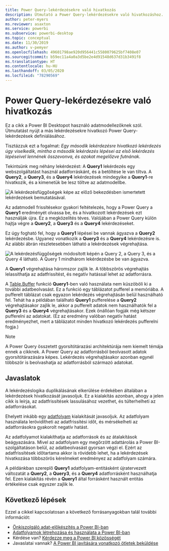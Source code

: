 ```yaml
---
title: Power Query-lekérdezésekre való hivatkozás
description: Útmutató a Power Query-lekérdezésekre való hivatkozáshoz.
author: peter-myers
ms.reviewer: asaxton
ms.service: powerbi
ms.subservice: powerbi-desktop
ms.topic: conceptual
ms.date: 11/30/2019
ms.author: v-pemyer
ms.openlocfilehash: 49601798ae920d956441c5580079625bf7408e07
ms.sourcegitcommit: b59ec11a4a0a3d5be2e4d91548d637d31b3491f8
ms.translationtype: HT
ms.contentlocale: hu-HU
ms.lasthandoff: 03/05/2020
ms.locfileid: "78290569"
---
```

# <a name="referencing-power-query-queries"></a>Power Query-lekérdezésekre való hivatkozás

Ez a cikk a Power BI Desktopot használó adatmodellezőknek szól. Útmutatást nyújt a más lekérdezésekre hivatkozó Power Query-lekérdezések definiálásához.

Tisztázzuk ezt a fogalmat: _Egy második lekérdezésre hivatkozó lekérdezés úgy viselkedik, mintha a második lekérdezés lépései az első lekérdezés lépéseivel lennének összevonva, és azokat megelőzve futnának._

Tekintsünk meg néhány lekérdezést: A **Query1** lekérdezés egy webszolgáltatást használ adatforráskánt, és a betöltése le van tiltva. A **Query2**, a **Query3**, és a **Query4** lekérdezések mindegyike a **Query1**-re hivatkozik, és a kimenetük be lesz töltve az adatmodellbe.

![A lekérdezésfüggőségek képe az előző bekezdésben ismertetett lekérdezések bemutatásával.](media/power-query-referenced-queries/query-dependencies-web-service.png)

Az adatmodell frissítésekor gyakori feltételezés, hogy a Power Query a **Query1** eredményét olvassa be, és a hivatkozott lekérdezések ezt használják újra. Ez a megközelítés téves. Valójában a Power Query külön hajtja végre a **Query2**, a **Query3** és a **Query4** lekérdezéseket.

Ez úgy fogható fel, hogy a **Query1** lépései be vannak ágyazva a **Query2** lekérdezésbe. Ugyanez vonatkozik a **Query3** és a **Query4** lekérdezésre is. Az alábbi ábrán részletesebben látható a lekérdezések végrehajtása.

![A lekérdezésfüggőségek módosított képén a Query 2, a Query 3, és a Query 4 látható. A Query 1 mindhárom lekérdezésbe be van ágyazva.](media/power-query-referenced-queries/query-dependencies-web-service-concept.png)

A **Query1** végrehajtása háromszor zajlik le. A többszörös végrehajtás lelassíthatja az adatfrissítést, és negatív hatással lehet az adatforrásra.

A [Table.Buffer](/powerquery-m/table-buffer) funkció **Query1**-ben való használata nem küszöböli ki a további adatbeolvasást. Ez a funkció egy táblázatot pufferel a memóriába. A pufferelt táblázat csak egyazon lekérdezés végrehajtásán belül használható fel. Tehát ha a példában található **Query1** pufferelése a **Query2** végrehajtásakor zajlik le, akkor a pufferelt adatok nem használhatók fel a **Query3** és a **Query4** végrehajtásakor. Ezek önállóan fogják még kétszer pufferelni az adatokat. (Ez az eredmény valóban negatív hatást eredményezhet, mert a táblázatot minden hivatkozó lekérdezés pufferelni fogja.)

> [!NOTE]
> A Power Query összetett gyorsítótárazási architektúrája nem kiemelt témája ennek a cikknek. A Power Query az adatforrásból beolvasott adatok gyorsítótárazására képes. Lekérdezés végrehajtásakor azonban egynél többször is beolvashatja az adatforrásból származó adatokat.

## <a name="recommendations"></a>Javaslatok

A lekérdezéslogika duplikálásának elkerülése érdekében általában a lekérdezések hivatkozását javasoljuk. Ez a kialakítás azonban, ahogy a jelen cikk is leírja, az adatfrissítések lassulásához vezethet, és túlterhelheti az adatforrásokat.

Ehelyett inkább egy [adatfolyam](../service-dataflows-overview.md) kialakítását javasoljuk. Az adatfolyam használata lerövidítheti az adatfrissítési időt, és mérsékelheti az adatforrásokra gyakorolt negatív hatást.

Az adatfolyamot kialakíthatja az adatforrások és az átalakítások beágyazására. Mivel az adatfolyam egy megőrzött adattárolás a Power BI-szolgáltatáson belül, az adatbeolvasást gyorsan végzi el. Ezért az adatfrissítések időtartama akkor is rövidebb lehet, ha a lekérdezések hivatkozása többszörös kérelmeket eredményez az adatfolyam számára.

A példánkban szereplő **Query1** adatfolyam-entitásként újratervezett változatát a **Query2**, a **Query3**, és a **Query4** adatforrásként használhatja fel. Ezen kialakítás révén a **Query1** által forrásként használt entitás értékelése csak egyszer zajlik le.

## <a name="next-steps"></a>Következő lépések

Ezzel a cikkel kapcsolatosan a következő forrásanyagokban talál további információt:

- [Önkiszolgáló adat-előkészítés a Power BI-ban](../service-dataflows-overview.md)
- [Adatfolyamok létrehozása és használata a Power BI-ban](../service-dataflows-create-use.md)
- Kérdése van? [Kérdezze meg a Power BI közösségét](https://community.powerbi.com/)
- Javaslatai vannak? [A Power BI javítására vonatkozó ötletek beküldése](https://ideas.powerbi.com/)
